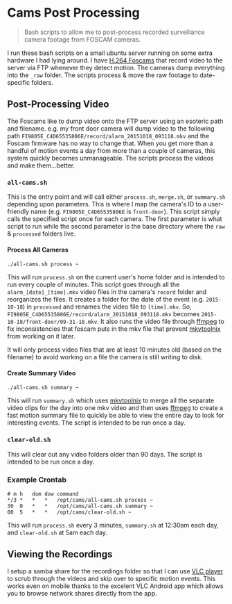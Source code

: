 # Cams Post Processing

> Bash scripts to allow me to post-process recorded surveillance camera footage from FOSCAM cameras.

I run these bash scripts on a small ubuntu server running on some extra hardware I had lying around. I have [H.264 Foscams](http://foscam.com/) that record video to the server via FTP whenever they detect motion. The cameras dump everything into the `_raw` folder. The scripts process & move the raw footage to date-specific folders.

## Post-Processing Video

The Foscams like to dump video onto the FTP server using an esoteric path and filename. e.g. my front door camera will dump video to the following path `FI9805E_C4D65535806E/record/alarm_20151018_093118.mkv` and the Foscam firmware has no way to change that. When you get more than a handful of motion events a day from more than a couple of cameras, this system quickly becomes unmanageable. The scripts process the videos and make them...better.

### `all-cams.sh`

This is the entry point and will call either `process.sh`, `merge.sh`, or `summary.sh` depending upon parameters. This is where I map the camera's ID to a user-friendly name (e.g. `FI9805E_C4D65535806E` is `front-door`). This script simply calls the specified script once for each camera. The first parameter is what script to run while the second parameter is the base directory where the `raw` & `processed` folders live. 

#### Process All Cameras

```
./all-cams.sh process ~
```

This will run `process.sh` on the current user's home folder and is intended to run every couple of minutes. This script goes through all the `alarm_[date]_[time].mkv` video files in the camera's `record` folder and reorganizes the files. It creates a folder for the date of the event (e.g. `2015-10-18`) in `processed` and renames the video file to `[time].mkv`. So, `FI9805E_C4D65535806E/record/alarm_20151018_093118.mkv` becomes `2015-10-18/front-door/09-31-18.mkv`. It also runs the video file through [ffmpeg](https://ffmpeg.org/) to fix inconsistencies that foscam puts in the mkv file that prevent [mkvtoolnix](https://mkvtoolnix.download/) from working on it later.

It will only process video files that are at least 10 minutes old (based on the filename) to avoid working on a file the camera is still writing to disk.

#### Create Summary Video

```
./all-cams.sh summary ~
```

This will run `summary.sh` which uses [mkvtoolnix](https://mkvtoolnix.download/) to merge all the separate video clips for the day into one mkv video and then uses [ffmpeg](https://ffmpeg.org/) to create a fast motion summary file to quickly be able to view the entire day to look for interesting events. The script is intended to be run once a day.

### `clear-old.sh`

This will clear out any video folders older than 90 days. The script is intended to be run once a day. 

### Example Crontab

```
# m	h	dom	dow	command
*/3	*	*	*	/opt/cams/all-cams.sh process ~
30	0	*	*	/opt/cams/all-cams.sh summary ~
00	5	*	*	/opt/cams/clear-old.sh ~
```

This will run `process.sh` every 3 minutes, `summary.sh` at 12:30am each day, and `clear-old.sh` at 5am each day.

## Viewing the Recordings

I setup a samba share for the recordings folder so that I can use [VLC player](http://www.videolan.org/) to scrub through the videos and skip over to specific motion events. This works even on mobile thanks to the excelent VLC Android app which allows you to browse network shares directly from the app.
